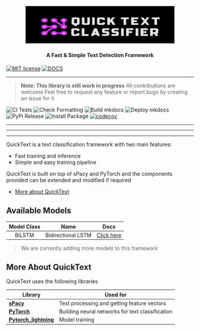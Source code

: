 
<div align="center">
    <img src="images/banner.jpg" width=400 height=100 alt="Banner">
	<h4 align="center"> A Fast & Simple Text Detection Framework  <h4>

</div>

[![MIT license](https://img.shields.io/badge/License-MIT-blue.svg)](https://lbesson.mit-license.org/)
[![DOCS](https://img.shields.io/badge/Docs-latest-green.svg)](https://picturate.github.io/quickTextCassifier/) 


* * * * *
>**Note: This library is still work in progress**
    All contributions are welcome
    Feel free to request any feature or report bugs by creating an issue for it

![CI Tests](https://github.com/picturate/qtc/workflows/CI%20Tests/badge.svg)
![Check Formatting](https://github.com/picturate/qtc/workflows/Check%20Formatting/badge.svg)
![Build mkdocs](https://github.com/picturate/qtc/workflows/Build%20mkdocs/badge.svg)
![Deploy mkdocs](https://github.com/picturate/qtc/workflows/Deploy%20mkdocs/badge.svg)
![PyPi Release](https://github.com/picturate/qtc/workflows/PyPi%20Release/badge.svg)
![Install Package](https://github.com/picturate/qtc/workflows/Install%20Package/badge.svg)
[![codecov](https://codecov.io/gh/picturate/qtc/branch/master/graph/badge.svg)](https://codecov.io/gh/picturate/qtc)


* * * * *
<hr>

<hr>


QuickText is a text classification framework with two main features:
- Fast training and inference
- Simple and easy training pipeline 

QuickText is built on top of sPacy and PyTorch and the components provided can be extended and modified if required

- [More about QuickText](#more-about-quicktext)


## Available Models

| Model Class | Name | Docs |
|:-----------:|:---------------------------------------------:|:-------------:|
| BiLSTM | Bidirectional LSTM  | [Click here](https://arxiv.org/abs/2003.12137) |

> We are currently adding more models to this framework

## More About QuickText

QuickText uses the following libraries

| Library | Used for |
| ---- | --- |
| [**sPacy**](https://spacy.io/) | Text processing and getting feature vectors |
| [**PyTorch**](https://pytorch.org/) | Building neural networks for text classification |
| [**Pytorch_lightning**](https://pytorch-lightning.readthedocs.io/en/stable/) | Model training |

